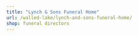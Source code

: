 ```yaml
---
title: "Lynch & Sons Funeral Home"
url: /walled-lake/lynch-and-sons-funeral-home/
shop: funeral directors
---
```

